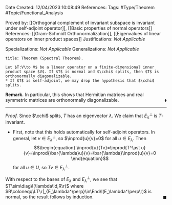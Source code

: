 <div class="topSpace"></div>

Date Created: 12/04/2023 10:08:49
References:
Tags: #Type/Theorem #Topic/Functional_Analysis

Proved by: [[Orthogonal complement of invariant subspace is invariant under self-adjoint operator]], [[Basic properties of normal operators]]
References: [[Gram-Schmidt Orthonormalization]], [[Eigenvalues of linear operators on inner product spaces]]
Justifications: <i>Not Applicable</i>

Specializations: <i>Not Applicable</i>
Generalizations: <i>Not Applicable</i>

``` ad-Theorem
title: Theorem (Spectral Theorem).

Let $T:V\to V$ be a linear operator on a finite-dimensional inner product space $V$. If $T$ is normal and $\cchi$ splits, then $T$ is orthonormally diagonalizable.
* If $T$ is self-adjoint, we may drop the hypothesis that $\cchi$ splits.

```

<b>Remark.</b> In particular, this shows that Hermitian matrices and real symmetric matrices are orthonormally diagonalizable.<span style="float:right;">$\blacklozenge$</span>

---

<i>Proof.</i> Since $\cchi$ splits, $T$ has an eigenvector $\lambda$. We claim that $E_\lambda^\perp$ is $T$-invariant.
* First, note that this holds automatically for self-adjoint operators. In general, let $v\in E_\lambda^\perp$, so $\inprod{u}{v}=0$ for all $u\in E_\lambda$. Then
$$\begin{equation}
    \inprod{u}{Tv}=\inprod{T^\ast u}{v}=\inprod{\bar{\lambda}u}{v}=\bar{\lambda}\inprod{u}{v}=0
\end{equation}$$
for all $u\in U$, so $Tv\in E_\lambda^\perp$.

With respect to the bases of $E_\lambda$ and $E_\lambda^\perp$, we see that $T\sim\diag\l(\lambda\id,R\r)$ where $R\coloneqq\l.T\r|_{E_\lambda^\perp}\in\End\l(E_\lambda^\perp\r)$ is normal, so the result follows by induction.<span style="float:right;">$\blacksquare$</span>
